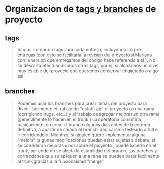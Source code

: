 # Organizacion de [tags y branches](Creacion_de_tags_y_branches.md) de proyecto #


## tags ##

> Vamos a crear un tags para cada entrega, incluyendo las pre-entregas (con esto se facilitaria la revision del proyecto si Mariana con la version que entregamos del codigo hace referencia a el ). No se descarta efectuar algunos otros tags, por ej, si alcazamos un nivel muy estable del proyecto que queremos conservar etiquetado o algo asi


## branches ##

> Podemos usar los branches para crear ramas del proyecto para dividir facilmente el trabajo de "establizar" el proyecto en una rama (corrigiendo bugs, etc...) y el trabajo de agregar mejoras en otra rama (generalmente lo hacen en el trunk )
> La operatoria consistiria, basicamente, en crear el branch algunos dias antes de la entrega definitiva, a apartir de creado el branch, dedicarse a testearlo a full e ir corrigiendolo. Mientras, si alguien quiere implementar alguna "mejora" (algunas modificaciones pueden estar sujetas a debate, si se consideran mejoras o no) sobre el proyecto , puede hacerlo en el trunk, por ende no se afecta la estabilidad del branch.
> Los parches y correcciones que se apliquen a una rama se pueden pasar facilmente al trunk gracias a la funcionalidad "merge"